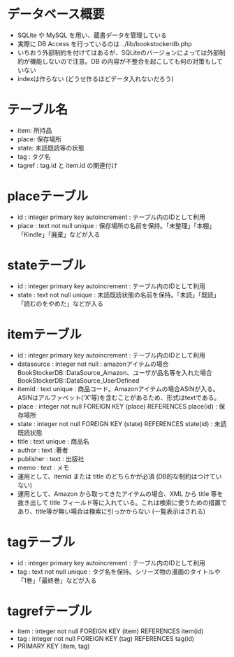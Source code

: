 # データベース概要
* SQLite や MySQL を用い、蔵書データを管理している
* 実際に DB Access を行っているのは ../lib/bookstockerdb.php
* いちおう外部制約を付けてはあるが、SQLiteのバージョンによっては外部制約が機能しないので注意。DB の内容が不整合を起こしても何の対策もしていない
* indexは作らない (どうせ作るほどデータ入れないだろう)

# テーブル名
* item: 所持品
* place: 保存場所
* state: 未読既読等の状態
* tag : タグ名
* tagref : tag.id と item.id の関連付け

# placeテーブル
* id : integer primary key autoincrement : テーブル内のIDとして利用
* place : text not null unique : 保存場所の名前を保持。「未整理」「本棚」「Kindle」「廃棄」などが入る

# stateテーブル
* id : integer primary key autoincrement : テーブル内のIDとして利用
* state : text not null unique : 未読既読状態の名前を保持。「未読」「既読」「読むのをやめた」などが入る

# itemテーブル
* id : integer primary key autoincrement : テーブル内のIDとして利用
* datasource : integer not null : amazonアイテムの場合 BookStockerDB::DataSource_Amazon、ユーザが品名等を入れた場合 BookStockerDB::DataSource_UserDefined
* itemid : text unique : 商品コード。Amazonアイテムの場合ASINが入る。ASINはアルファベット('X'等)を含むことがあるため、形式はtextである。
* place : integer not null FOREIGN KEY (place) REFERENCES place(id) : 保存場所
* state : integer not null FOREIGN KEY (state) REFERENCES state(id) : 未読既読状態
* title : text unique : 商品名
* author : text :著者
* publisher : text : 出版社
* memo : text : メモ
* 運用として、itemid または title のどちらかが必須 (DB的な制約はつけていない)
* 運用として、Amazon から取ってきたアイテムの場合、XML から title 等を抜き出して title フィールド等に入れている。これは検索に使うための措置であり、title等が無い場合は検索に引っかからない (一覧表示はされる)

# tagテーブル
* id : integer primary key autoincrement : テーブル内のIDとして利用
* tag : text not null unique : タグ名を保持。シリーズ物の漫画のタイトルや「1巻」「最終巻」などが入る

# tagrefテーブル
* item : integer  not null FOREIGN KEY (item) REFERENCES item(id)
* tag : integer  not null FOREIGN KEY (tag) REFERENCES tag(id)
* PRIMARY KEY (item, tag)
